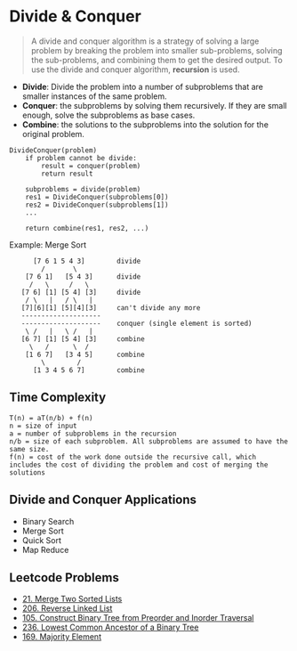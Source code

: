 # Divide & Conquer

> A divide and conquer algorithm is a strategy of solving a large problem by breaking the problem into smaller sub-problems, solving the sub-problems, and combining them to get the desired output. To use the divide and conquer algorithm, **recursion** is used.

- **Divide**: Divide the problem into a number of subproblems that are smaller instances of the same problem.
- **Conquer**: the subproblems by solving them recursively. If they are small enough, solve the subproblems as base cases.
- **Combine**: the solutions to the subproblems into the solution for the original problem.

```
DivideConquer(problem)
    if problem cannot be divide:
        result = conquer(problem)
        return result

    subproblems = divide(problem)
    res1 = DivideConquer(subproblems[0])
    res2 = DivideConquer(subproblems[1])
    ...

    return combine(res1, res2, ...)
```

Example: Merge Sort
```
      [7 6 1 5 4 3]        divide
        /       \
    [7 6 1]   [5 4 3]      divide
     /   \     /   \
   [7 6] [1] [5 4] [3]     divide
    / \   |   / \   |
   [7][6][1] [5][4][3]     can't divide any more
   --------------------
   --------------------    conquer (single element is sorted)
    \ /   |   \ /   |
   [6 7] [1] [5 4] [3]     combine
     \   /      \  /
    [1 6 7]   [3 4 5]      combine
        \        /
      [1 3 4 5 6 7]        combine
```

## Time Complexity

```
T(n) = aT(n/b) + f(n)
n = size of input
a = number of subproblems in the recursion
n/b = size of each subproblem. All subproblems are assumed to have the same size.
f(n) = cost of the work done outside the recursive call, which includes the cost of dividing the problem and cost of merging the solutions
```

## Divide and Conquer Applications

- Binary Search
- Merge Sort
- Quick Sort
- Map Reduce

## Leetcode Problems
- [21. Merge Two Sorted Lists](https://leetcode.com/problems/merge-two-sorted-lists/)
- [206. Reverse Linked List](https://leetcode.com/problems/reverse-linked-list/)
- [105. Construct Binary Tree from Preorder and Inorder Traversal](https://leetcode.com/problems/construct-binary-tree-from-preorder-and-inorder-traversal/)
- [236. Lowest Common Ancestor of a Binary Tree](https://leetcode.com/problems/lowest-common-ancestor-of-a-binary-tree/)
- [169. Majority Element](https://leetcode.com/problems/majority-element/)
